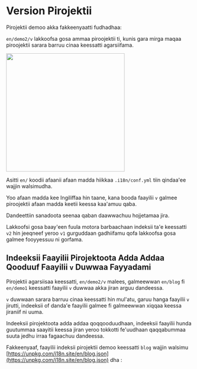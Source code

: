 # Version Pirojektii

Pirojektii demoo akka fakkeenyaatti fudhadhaa:

`en/demo2/v` lakkoofsa gosa ammaa piroojektii ti, kunis gara mirga maqaa piroojektii sarara barruu cinaa keessatti agarsiifama.

<img src="https://p.3ti.site/1721290486.avif" width="320px">

Asitti `en/` koodii afaanii afaan madda hiikkaa `.i18n/conf.yml` tiin qindaa'ee wajjin walsimudha.

Yoo afaan madda kee Ingiliffaa hin taane, kana booda faayilii `v` galmee piroojektii afaan madda keetii keessa kaa'amuu qaba.

Dandeettiin sanadoota seenaa qaban daawwachuu hojjetamaa jira.

Lakkoofsi gosa baay'een fuula motora barbaachaan indeksii ta'e keessatti `v2` hin jeeqneef yeroo `v1` gurguddaan gadhiifamu qofa lakkoofsa gosa galmee fooyyessuu ni gorfama.

## Indeeksii Faayilii Pirojektoota Adda Addaa Qooduuf Faayilii `v` Duwwaa Fayyadami

Pirojektii agarsiisaa keessatti, `en/demo2/v` malees, galmeewwan `en/blog` fi `en/demo1` keessatti faayilii `v` duwwaa akka jiran arguu dandeessa.

`v` duwwaan sarara barruu cinaa keessatti hin mul'atu, garuu hanga faayilii `v` jirutti, indeeksii of danda'e faayilii galmee fi galmeewwan xiqqaa keessa jiraniif ni uuma.

Indeeksii pirojektoota adda addaa qoqqooduudhaan, indeeksii faayilii hunda guutummaa saayitii keessa jiran yeroo tokkotti fe'uudhaan qaqqabummaa suuta jedhu irraa fagaachuu dandeessa.

Fakkeenyaaf, faayilii indeksii pirojektii demoo keessatti `blog` wajjin walsimu [https://unpkg.com/i18n.site/en/blog.json](https://unpkg.com/i18n.site/en/blog.json) dha :